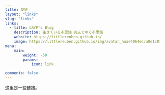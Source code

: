 ```yaml
---
title: 友链
layout: "links"
slug: "links"
links:
  - title: LRYP's Blog
    description: 生きている不思議 死んでゆく不思議
    website: https://littlereuben.github.io/
    image: https://littlereuben.github.io/img/avatar_huae4064ecca0e1c01196ebaa080635911_72157_300x0_resize_q75_box.jpg
menu:
    main: 
        weight: -50
        params:
            icon: link

comments: false
---
```


这里是一些链接。